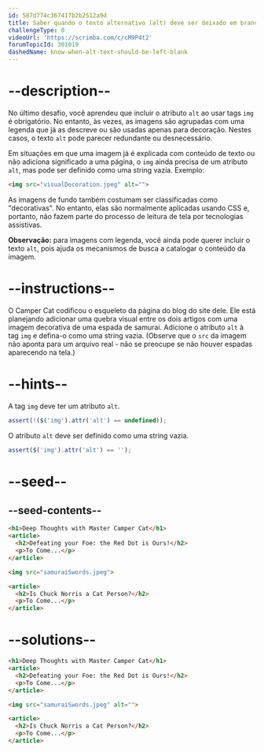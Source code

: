 ```yaml
---
id: 587d774c367417b2b2512a9d
title: Saber quando o texto alternativo (alt) deve ser deixado em branco
challengeType: 0
videoUrl: 'https://scrimba.com/c/cM9P4t2'
forumTopicId: 301019
dashedName: know-when-alt-text-should-be-left-blank
---
```


# --description--

No último desafio, você aprendeu que incluir o atributo `alt` ao usar tags `img` é obrigatório. No entanto, às vezes, as imagens são agrupadas com uma legenda que já as descreve ou são usadas apenas para decoração. Nestes casos, o texto `alt` pode parecer redundante ou desnecessário.

Em situações em que uma imagem já é explicada com conteúdo de texto ou não adiciona significado a uma página, o `img` ainda precisa de um atributo `alt`, mas pode ser definido como uma string vazia. Exemplo:

```html
<img src="visualDecoration.jpeg" alt="">
```

As imagens de fundo também costumam ser classificadas como "decorativas". No entanto, elas são normalmente aplicadas usando CSS e, portanto, não fazem parte do processo de leitura de tela por tecnologias assistivas.

**Observação:** para imagens com legenda, você ainda pode querer incluir o texto `alt`, pois ajuda os mecanismos de busca a catalogar o conteúdo da imagem.

# --instructions--

O Camper Cat codificou o esqueleto da página do blog do site dele. Ele está planejando adicionar uma quebra visual entre os dois artigos com uma imagem decorativa de uma espada de samurai. Adicione o atributo `alt` à tag `img` e defina-o como uma string vazia. (Observe que o `src` da imagem não aponta para um arquivo real - não se preocupe se não houver espadas aparecendo na tela.)

# --hints--

A tag `img` deve ter um atributo `alt`.

```js
assert(!($('img').attr('alt') == undefined));
```

O atributo `alt` deve ser definido como uma string vazia.

```js
assert($('img').attr('alt') == '');
```

# --seed--

## --seed-contents--

```html
<h1>Deep Thoughts with Master Camper Cat</h1>
<article>
  <h2>Defeating your Foe: the Red Dot is Ours!</h2>
  <p>To Come...</p>
</article>

<img src="samuraiSwords.jpeg">

<article>
  <h2>Is Chuck Norris a Cat Person?</h2>
  <p>To Come...</p>
</article>
```

# --solutions--

```html
<h1>Deep Thoughts with Master Camper Cat</h1>
<article>
  <h2>Defeating your Foe: the Red Dot is Ours!</h2>
  <p>To Come...</p>
</article>

<img src="samuraiSwords.jpeg" alt="">

<article>
  <h2>Is Chuck Norris a Cat Person?</h2>
  <p>To Come...</p>
</article>
```
